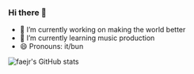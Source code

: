### Hi there 👋

- 🔭 I’m currently working on making the world better 
- 🌱 I’m currently learning music production
- 😄 Pronouns: it/bun

![faejr's GitHub stats](https://github-readme-stats.vercel.app/api?username=faejr&count_private=true&show_icons=true)
